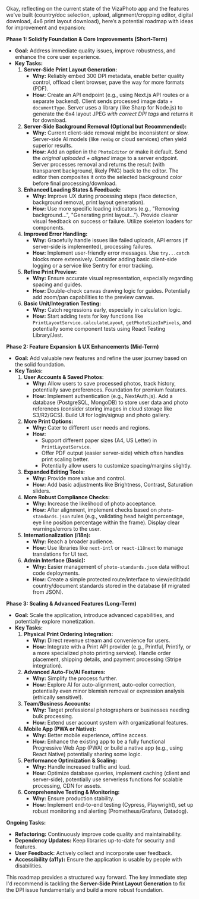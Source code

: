 
Okay, reflecting on the current state of the VizaPhoto app and the features we've built (country/doc selection, upload, alignment/cropping editor, digital download, 4x6 print layout download), here’s a potential roadmap with ideas for improvement and expansion:

**Phase 1: Solidify Foundation & Core Improvements (Short-Term)**

*   **Goal:** Address immediate quality issues, improve robustness, and enhance the core user experience.
*   **Key Tasks:**
    1.  **Server-Side Print Layout Generation:**
        *   **Why:** Reliably embed 300 DPI metadata, enable better quality control, offload client browser, pave the way for more formats (PDF).
        *   **How:** Create an API endpoint (e.g., using Next.js API routes or a separate backend). Client sends processed image data + `documentType`. Server uses a library (like Sharp for Node.js) to generate the 6x4 layout JPEG *with correct DPI tags* and returns it for download.
    2.  **Server-Side Background Removal (Optional but Recommended):**
        *   **Why:** Current client-side removal might be inconsistent or slow. Server-side AI models (like `rembg` or cloud services) often yield superior results.
        *   **How:** Add an option in the `PhotoEditor` or make it default. Send the *original uploaded + aligned* image to a server endpoint. Server processes removal and returns the result (with transparent background, likely PNG) back to the editor. The editor then composites it onto the selected background color before final processing/download.
    3.  **Enhanced Loading States & Feedback:**
        *   **Why:** Improve UX during processing steps (face detection, background removal, print layout generation).
        *   **How:** Use more specific loading indicators (e.g., "Removing background...", "Generating print layout..."). Provide clearer visual feedback on success or failure. Utilize skeleton loaders for components.
    4.  **Improved Error Handling:**
        *   **Why:** Gracefully handle issues like failed uploads, API errors (if server-side is implemented), processing failures.
        *   **How:** Implement user-friendly error messages. Use `try...catch` blocks more extensively. Consider adding basic client-side logging or a service like Sentry for error tracking.
    5.  **Refine Print Preview:**
        *   **Why:** Ensure accurate visual representation, especially regarding spacing and guides.
        *   **How:** Double-check canvas drawing logic for guides. Potentially add zoom/pan capabilities to the preview canvas.
    6.  **Basic Unit/Integration Testing:**
        *   **Why:** Catch regressions early, especially in calculation logic.
        *   **How:** Start adding tests for key functions like `PrintLayoutService.calculateLayout`, `getPhotoSizeInPixels`, and potentially some component tests using React Testing Library/Jest.

**Phase 2: Feature Expansion & UX Enhancements (Mid-Term)**

*   **Goal:** Add valuable new features and refine the user journey based on the solid foundation.
*   **Key Tasks:**
    1.  **User Accounts & Saved Photos:**
        *   **Why:** Allow users to save processed photos, track history, potentially save preferences. Foundation for premium features.
        *   **How:** Implement authentication (e.g., NextAuth.js). Add a database (PostgreSQL, MongoDB) to store user data and photo references (consider storing images in cloud storage like S3/R2/GCS). Build UI for login/signup and photo gallery.
    2.  **More Print Options:**
        *   **Why:** Cater to different user needs and regions.
        *   **How:**
            *   Support different paper sizes (A4, US Letter) in `PrintLayoutService`.
            *   Offer PDF output (easier server-side) which often handles print scaling better.
            *   Potentially allow users to customize spacing/margins slightly.
    3.  **Expanded Editing Tools:**
        *   **Why:** Provide more value and control.
        *   **How:** Add basic adjustments like Brightness, Contrast, Saturation sliders.
    4.  **More Robust Compliance Checks:**
        *   **Why:** Increase the likelihood of photo acceptance.
        *   **How:** After alignment, implement checks based on `photo-standards.json` rules (e.g., validating head height percentage, eye line position percentage within the frame). Display clear warnings/errors to the user.
    5.  **Internationalization (i18n):**
        *   **Why:** Reach a broader audience.
        *   **How:** Use libraries like `next-intl` or `react-i18next` to manage translations for UI text.
    6.  **Admin Interface (Basic):**
        *   **Why:** Easier management of `photo-standards.json` data without code deployments.
        *   **How:** Create a simple protected route/interface to view/edit/add country/document standards stored in the database (if migrated from JSON).

**Phase 3: Scaling & Advanced Features (Long-Term)**

*   **Goal:** Scale the application, introduce advanced capabilities, and potentially explore monetization.
*   **Key Tasks:**
    1.  **Physical Print Ordering Integration:**
        *   **Why:** Direct revenue stream and convenience for users.
        *   **How:** Integrate with a Print API provider (e.g., Printful, Printify, or a more specialized photo printing service). Handle order placement, shipping details, and payment processing (Stripe integration).
    2.  **Advanced Auto-Fix/AI Features:**
        *   **Why:** Simplify the process further.
        *   **How:** Explore AI for auto-alignment, auto-color correction, potentially even minor blemish removal or expression analysis (ethically sensitive!).
    3.  **Team/Business Accounts:**
        *   **Why:** Target professional photographers or businesses needing bulk processing.
        *   **How:** Extend user account system with organizational features.
    4.  **Mobile App (PWA or Native):**
        *   **Why:** Better mobile experience, offline access.
        *   **How:** Enhance the existing app to be a fully functional Progressive Web App (PWA) or build a native app (e.g., using React Native) potentially sharing some logic.
    5.  **Performance Optimization & Scaling:**
        *   **Why:** Handle increased traffic and load.
        *   **How:** Optimize database queries, implement caching (client and server-side), potentially use serverless functions for scalable processing, CDN for assets.
    6.  **Comprehensive Testing & Monitoring:**
        *   **Why:** Ensure production stability.
        *   **How:** Implement end-to-end testing (Cypress, Playwright), set up robust monitoring and alerting (Prometheus/Grafana, Datadog).

**Ongoing Tasks:**

*   **Refactoring:** Continuously improve code quality and maintainability.
*   **Dependency Updates:** Keep libraries up-to-date for security and features.
*   **User Feedback:** Actively collect and incorporate user feedback.
*   **Accessibility (a11y):** Ensure the application is usable by people with disabilities.

This roadmap provides a structured way forward. The key immediate step I'd recommend is tackling the **Server-Side Print Layout Generation** to fix the DPI issue fundamentally and build a more robust foundation.
